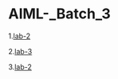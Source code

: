 # AIML-_Batch_3
1.[lab-2](https://github.com/Vanipriya996/AIML-_Batch_3/blob/main/README.md)

2.[lab-3](https://github.com/Vanipriya996/AIML-_Batch_3/blob/main/Assignment3.ipynb)

3.[lab-2](https://github.com/Vanipriya996/AIML-_Batch_3/blob/main/README.md)



